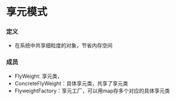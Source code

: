 # 享元模式
### 定义
- 在系统中共享细粒度的对象，节省内存空间
### 成员
- FlyWeight: 享元类，
- ConcreteFlyWeight：具体享元类，共享了享元类
- FlyweightFactory：享元工厂，可以用map存多个对应的具体享元类